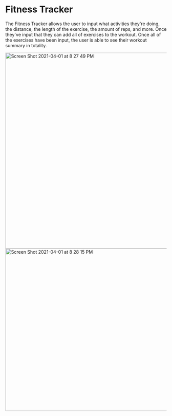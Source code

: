 # Fitness Tracker
The Fitness Tracker allows the user to input what activities they're doing, the distance, the length of the exercise, the amount of reps, and more. Once they've input that they can add all of exercises to the workout. Once all of the exercises have been input, the user is able to see their workout summary in totality.

<img width="610" alt="Screen Shot 2021-04-01 at 8 27 49 PM" src="https://user-images.githubusercontent.com/69653150/113367183-59889e80-9329-11eb-9b08-50fccbf9fe97.png">
<img width="506" alt="Screen Shot 2021-04-01 at 8 28 15 PM" src="https://user-images.githubusercontent.com/69653150/113367184-5ab9cb80-9329-11eb-95f3-7ae54bf6ab8e.png">

